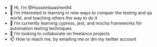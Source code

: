 - 👋 Hi, I’m @Husseinbaashen94
- 👀 I’m interested in learning in new ways to conquer the testing and qa world, and teaching others the way to do it
- 🌱 I’m currently learning cypress, jest, and mocha frameworks for automation testing techniques
- 💞️ I’m looking to collaborate on freelance projects
- 📫 How to reach me, by emailing me or dm my twitter account

<!---
Husseinbaashen94/Husseinbaashen94 is a ✨ special ✨ repository because its `README.md` (this file) appears on your GitHub profile.
You can click the Preview link to take a look at your changes.
--->
